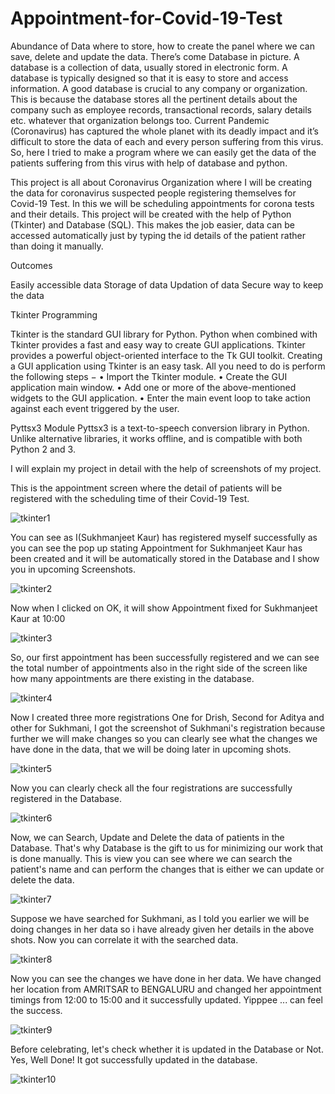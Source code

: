 # Appointment-for-Covid-19-Test
Abundance of Data where to store, how to create the panel where we can save, delete and
update the data. There’s come Database in picture. A database is a collection of data,
usually stored in electronic form. A database is typically designed so that it is easy to store
and access information. A good database is crucial to any company or organization. This is
because the database stores all the pertinent details about the company such as employee
records, transactional records, salary details etc. whatever that organization belongs too.
Current Pandemic (Coronavirus) has captured the whole planet with its deadly impact and
it’s difficult to store the data of each and every person suffering from this virus. So, here I
tried to make a program where we can easily get the data of the patients suffering from this
virus with help of database and python.

This project is all about Coronavirus Organization where I will be creating the data for
coronavirus suspected people registering themselves for Covid-19 Test. In this we will be scheduling appointments for corona tests and their details. This project will be created with the help of
Python (Tkinter) and Database (SQL). This makes the job easier, data can be accessed
automatically just by typing the id details of the patient rather than doing it manually.

Outcomes

Easily accessible data
Storage of data
Updation of data
Secure way to keep the data

Tkinter Programming

Tkinter is the standard GUI library for Python. Python when combined with Tkinter provides a fast and easy way to create GUI applications. Tkinter provides a powerful object-oriented interface to the Tk GUI toolkit.
Creating a GUI application using Tkinter is an easy task. All you need to do is perform the following steps −
• Import the Tkinter module.
• Create the GUI application main window.
• Add one or more of the above-mentioned widgets to the GUI application.
• Enter the main event loop to take action against each event triggered by the user.

Pyttsx3 Module Pyttsx3 is a text-to-speech conversion library in Python. Unlike alternative libraries, it works offline, and is compatible with both Python 2 and 3.

I will explain my project in detail with the help of screenshots of my project. 

This is the appointment screen where the detail of patients will be registered with the scheduling time of their Covid-19 Test.

![tkinter1](https://user-images.githubusercontent.com/87376487/127766557-03bba25c-3d56-4cdf-b613-80d688560533.png)

You can see as I(Sukhmanjeet Kaur) has registered myself successfully as you can see the pop up stating Appointment for Sukhmanjeet Kaur has been created and it will be automatically stored in the Database and I show you in upcoming Screenshots.

![tkinter2](https://user-images.githubusercontent.com/87376487/127766667-a434ecf7-cc34-41e8-97d2-c02cf0df22ea.png)

Now when I clicked on OK, it will show Appointment fixed for Sukhmanjeet Kaur at 10:00 

![tkinter3](https://user-images.githubusercontent.com/87376487/127766699-934a108d-1ba1-46ec-a493-22c0bc0e0d58.png)

So, our first appointment has been successfully registered and we can see the total number of appointments also in the right side of the screen like how many appointments are there existing in the database.

![tkinter4](https://user-images.githubusercontent.com/87376487/127766739-b70026b8-f239-4bb5-bd87-ecf9ef334477.png)

Now I created three more registrations One for Drish, Second for Aditya and other for Sukhmani, I got the screenshot of Sukhmani's registration because further we will make changes so you can clearly see what the changes we have done in the data, that we will be doing later in upcoming shots.

![tkinter5](https://user-images.githubusercontent.com/87376487/127766812-2115b9de-6cb6-42cd-a419-72b5e04b6797.png)

Now you can clearly check all the four registrations are successfully registered in the Database.

![tkinter6](https://user-images.githubusercontent.com/87376487/127766873-233adc80-7265-4d15-b9e2-bc25d084852c.png)

Now, we can Search, Update and Delete the data of patients in the Database. That's why Database is the gift to us for minimizing our work that is done manually.
This is view you can see where we can search the patient's name and can perform the changes that is either we can update or delete the data.

![tkinter7](https://user-images.githubusercontent.com/87376487/127767346-5f2dba1d-d30b-40a2-86b6-03603938b727.png)

Suppose we have searched for Sukhmani, as I told you earlier we will be doing changes in her data so i have already given her details in the above shots. Now you can correlate it with the searched data.

![tkinter8](https://user-images.githubusercontent.com/87376487/127767063-fb35453f-a9ab-4d86-a519-2d667e52b890.png)

Now you can see the changes we have done in her data. We have changed her location from AMRITSAR to BENGALURU and changed her appointment timings from 12:00 to 15:00 and it successfully updated. Yipppee ... can feel the success. 

![tkinter9](https://user-images.githubusercontent.com/87376487/127767115-1dbc230c-97e7-4a50-a873-b72b48c6ffe9.png)

Before celebrating, let's check whether it is updated in the Database or Not. Yes, Well Done! It got successfully updated in the database.

![tkinter10](https://user-images.githubusercontent.com/87376487/127767179-0a9921c6-35d4-4ab3-a23e-cec932f78d54.png)
















